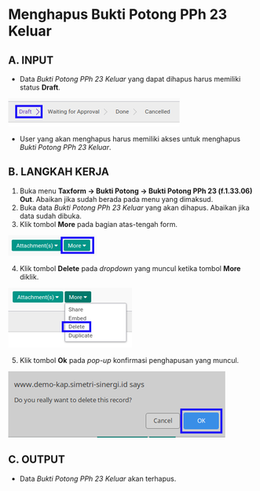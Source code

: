 # Menghapus Bukti Potong PPh 23 Keluar

## A. INPUT

* Data *Bukti Potong PPh 23 Keluar* yang dapat dihapus harus memiliki status **Draft**.

![](../../img/bukpot-pph-23-keluar/status-draft.png)

* User yang akan menghapus harus memiliki akses untuk menghapus *Bukti Potong PPh 23 Keluar*.

## B. LANGKAH KERJA

1. Buka menu **Taxform -> Bukti Potong -> Bukti Potong PPh 23 (f.1.33.06) Out**. Abaikan jika sudah berada pada menu yang dimaksud.
2. Buka data *Bukti Potong PPh 23 Keluar* yang akan dihapus. Abaikan jika data sudah dibuka.
3. Klik tombol **More** pada bagian atas-tengah form.

![](../../img/bukpot-pph-23-keluar/tombol-more.png)

4. Klik tombol **Delete** pada *dropdown* yang muncul ketika tombol **More** diklik.

![](../../img/bukpot-pph-23-keluar/tombol-more-delete.png)

5. Klik tombol **Ok** pada *pop-up* konfirmasi penghapusan yang muncul.

![](../../img/bukpot-pph-23-keluar/pop-up-konfirmasi-delete.png)

## C. OUTPUT

* Data *Bukti Potong PPh 23 Keluar* akan terhapus.
